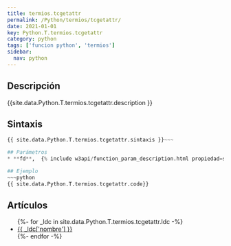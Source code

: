 ```yaml
---
title: termios.tcgetattr
permalink: /Python/termios/tcgetattr/
date: 2021-01-01
key: Python.T.termios.tcgetattr
category: python
tags: ['funcion python', 'termios']
sidebar: 
  nav: python
---
```


## Descripción
{{site.data.Python.T.termios.tcgetattr.description }}

## Sintaxis
~~~python
{{ site.data.Python.T.termios.tcgetattr.sintaxis }}~~~

## Parámetros
* **fd**,  {% include w3api/function_param_description.html propiedad=site.data.Python.T.termios.tcgetattr valor="fd" %}

## Ejemplo
~~~python
{{ site.data.Python.T.termios.tcgetattr.code}}
~~~

## Artículos
<ul>
{%- for _ldc in site.data.Python.T.termios.tcgetattr.ldc -%}
   <li>
       <a href="{{_ldc['url'] }}">{{ _ldc['nombre'] }}</a>
   </li>
{%- endfor -%}
</ul>
